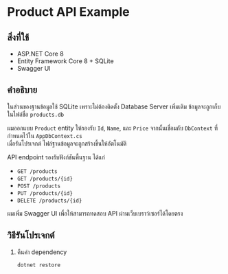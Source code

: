 ﻿# Product API Example

## สิ่งที่ใช้

- ASP.NET Core 8
- Entity Framework Core 8 + SQLite
- Swagger UI

## คำอธิบาย

ในส่วนของฐานข้อมูลใช้ SQLite เพราะไม่ต้องติดตั้ง Database Server เพิ่มเติม ข้อมูลจะถูกเก็บในไฟล์ชื่อ `products.db`

ผมออกแบบ `Product` entity ให้รองรับ `Id`, `Name`, และ `Price` จากนั้นเชื่อมกับ `DbContext` ที่กำหนดไว้ใน `AppDbContext.cs`  
เมื่อรันโปรเจกต์ ไฟล์ฐานข้อมูลจะถูกสร้างขึ้นให้อัตโนมัติ

API endpoint รองรับฟังก์ชันพื้นฐาน ได้แก่

- `GET /products`
- `GET /products/{id}`
- `POST /products`
- `PUT /products/{id}`
- `DELETE /products/{id}`

ผมเพิ่ม Swagger UI เพื่อให้สามารถทดสอบ API ผ่านเว็บเบราว์เซอร์ได้โดยตรง

## วิธีรันโปรเจกต์

1. คืนค่า dependency
   ```bash
   dotnet restore
